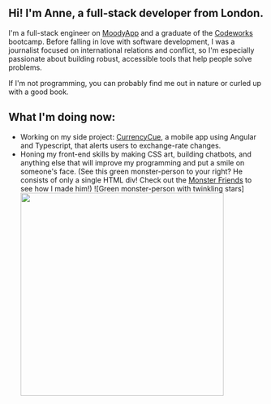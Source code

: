 ## Hi! I'm Anne, a full-stack developer from London.

I'm a full-stack engineer on [MoodyApp](https://github.com/BOUNCE8/MoodyApp/blob/development/README.md) and a graduate of the [Codeworks](https://github.com/codeworks/) bootcamp. Before falling in love with software development, I was a journalist focused on international relations and conflict, so I'm especially passionate about building robust, accessible tools that help people solve problems.

If I'm not programming, you can probably find me out in nature or curled up with a good book.

## What I'm doing now:

- Working on my side project: [CurrencyCue](https://github.com/ABJolis/currency_cue#readme), a mobile app using Angular and Typescript, that alerts users to exchange-rate changes.
- Honing my front-end skills by making CSS art, building chatbots, and anything else that will improve my programming and put a smile on someone's face. (See this green monster-person to your right? He consists of only a single HTML div! Check out the [Monster Friends](https://github.com/ABJolis/monsterfriends) to see how I made him!)
![Green monster-person with twinkling stars]<img src="https://github.com/ABJolis/MyReadMe/raw/master/GreenManGif.gif" width="400" height="400" />

